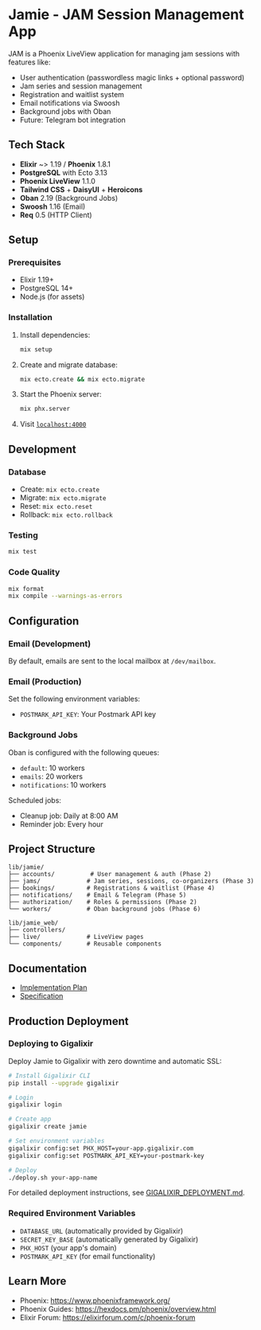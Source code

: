 # Jamie - JAM Session Management App

JAM is a Phoenix LiveView application for managing jam sessions with features like:
- User authentication (passwordless magic links + optional password)
- Jam series and session management
- Registration and waitlist system
- Email notifications via Swoosh
- Background jobs with Oban
- Future: Telegram bot integration

## Tech Stack

- **Elixir** ~> 1.19 / **Phoenix** 1.8.1
- **PostgreSQL** with Ecto 3.13
- **Phoenix LiveView** 1.1.0
- **Tailwind CSS** + **DaisyUI** + **Heroicons**
- **Oban** 2.19 (Background Jobs)
- **Swoosh** 1.16 (Email)
- **Req** 0.5 (HTTP Client)

## Setup

### Prerequisites

- Elixir 1.19+
- PostgreSQL 14+
- Node.js (for assets)

### Installation

1. Install dependencies:
   ```bash
   mix setup
   ```

2. Create and migrate database:
   ```bash
   mix ecto.create && mix ecto.migrate
   ```

3. Start the Phoenix server:
   ```bash
   mix phx.server
   ```

4. Visit [`localhost:4000`](http://localhost:4000)

## Development

### Database

- Create: `mix ecto.create`
- Migrate: `mix ecto.migrate`
- Reset: `mix ecto.reset`
- Rollback: `mix ecto.rollback`

### Testing

```bash
mix test
```

### Code Quality

```bash
mix format
mix compile --warnings-as-errors
```

## Configuration

### Email (Development)

By default, emails are sent to the local mailbox at `/dev/mailbox`.

### Email (Production)

Set the following environment variables:
- `POSTMARK_API_KEY`: Your Postmark API key

### Background Jobs

Oban is configured with the following queues:
- `default`: 10 workers
- `emails`: 20 workers
- `notifications`: 10 workers

Scheduled jobs:
- Cleanup job: Daily at 8:00 AM
- Reminder job: Every hour

## Project Structure

```
lib/jamie/
├── accounts/          # User management & auth (Phase 2)
├── jams/             # Jam series, sessions, co-organizers (Phase 3)
├── bookings/         # Registrations & waitlist (Phase 4)
├── notifications/    # Email & Telegram (Phase 5)
├── authorization/    # Roles & permissions (Phase 2)
└── workers/          # Oban background jobs (Phase 6)

lib/jamie_web/
├── controllers/
├── live/             # LiveView pages
└── components/       # Reusable components
```

## Documentation

- [Implementation Plan](IMPLEMENTATION_PLAN.md)
- [Specification](specification.md)

## Production Deployment

### Deploying to Gigalixir

Deploy Jamie to Gigalixir with zero downtime and automatic SSL:

```bash
# Install Gigalixir CLI
pip install --upgrade gigalixir

# Login
gigalixir login

# Create app
gigalixir create jamie

# Set environment variables
gigalixir config:set PHX_HOST=your-app.gigalixir.com
gigalixir config:set POSTMARK_API_KEY=your-postmark-key

# Deploy
./deploy.sh your-app-name
```

For detailed deployment instructions, see [GIGALIXIR_DEPLOYMENT.md](GIGALIXIR_DEPLOYMENT.md).

### Required Environment Variables

- `DATABASE_URL` (automatically provided by Gigalixir)
- `SECRET_KEY_BASE` (automatically generated by Gigalixir)
- `PHX_HOST` (your app's domain)
- `POSTMARK_API_KEY` (for email functionality)

## Learn More

* Phoenix: https://www.phoenixframework.org/
* Phoenix Guides: https://hexdocs.pm/phoenix/overview.html
* Elixir Forum: https://elixirforum.com/c/phoenix-forum
